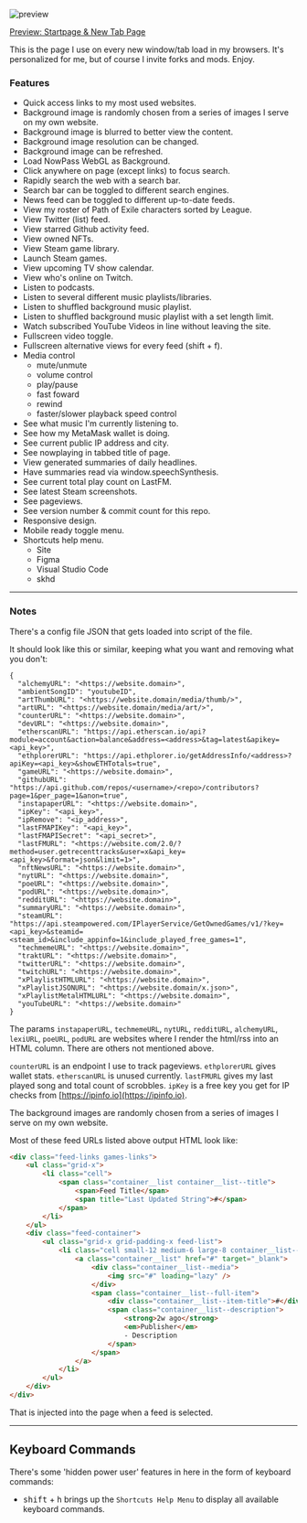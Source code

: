 ![preview](https://github.com/arbitrarily/startpage/assets/899183/8dce809d-90cc-46b3-8ced-46b155eeca52)

[Preview: Startpage & New Tab Page](https://s.marko.tech)

This is the page I use on every new window/tab load in my browsers. It's personalized for me, but of course I invite forks and mods. Enjoy.

### Features

* Quick access links to my most used websites.
* Background image is randomly chosen from a series of images I serve on my own website.
* Background image is blurred to better view the content.
* Background image resolution can be changed.
* Background image can be refreshed.
* Load NowPass WebGL as Background.
* Click anywhere on page (except links) to focus search.
* Rapidly search the web with a search bar.
* Search bar can be toggled to different search engines.
* News feed can be toggled to different up-to-date feeds.
* View my roster of Path of Exile characters sorted by League.
* View Twitter (list) feed.
* View starred Github activity feed.
* View owned NFTs.
* View Steam game library.
* Launch Steam games.
* View upcoming TV show calendar.
* View who's online on Twitch.
* Listen to podcasts.
* Listen to several different music playlists/libraries.
* Listen to shuffled background music playlist.
* Listen to shuffled background  music playlist with a set length limit.
* Watch subscribed YouTube Videos in line without leaving the site.
* Fullscreen video toggle.
* Fullscreen alternative views for every feed (shift + f).
* Media control
  * mute/unmute
  * volume control
  * play/pause
  * fast foward
  * rewind
  * faster/slower playback speed control
* See what music I'm currently listening to.
* See how my MetaMask wallet is doing.
* See current public IP address and city.
* See nowplaying in tabbed title of page.
* View generated summaries of daily headlines.
* Have summaries read via window.speechSynthesis.
* See current total play count on LastFM.
* See latest Steam screenshots.
* See pageviews.
* See version number & commit count for this repo.
* Responsive design.
* Mobile ready toggle menu.
* Shortcuts help menu.
  * Site
  * Figma
  * Visual Studio Code
  * skhd

---

### Notes

There's a config file JSON that gets loaded into script of the file.

It should look like this or similar, keeping what you want and removing what you don't:

```
{
  "alchemyURL": "<https://website.domain>",
  "ambientSongID": "youtubeID",
  "artThumbURL": "<https://website.domain/media/thumb/>",
  "artURL": "<https://website.domain/media/art/>",
  "counterURL": "<https://website.domain>",
  "devURL": "<https://website.domain>",
  "etherscanURL": "https://api.etherscan.io/api?module=account&action=balance&address=<address>&tag=latest&apikey=<api_key>",
  "ethplorerURL": "https://api.ethplorer.io/getAddressInfo/<address>?apiKey=<api_key>&showETHTotals=true",
  "gameURL": "<https://website.domain>",
  "githubURL": "https://api.github.com/repos/<username>/<repo>/contributors?page=1&per_page=1&anon=true",
  "instapaperURL": "<https://website.domain>",
  "ipKey": "<api_key>",
  "ipRemove": "<ip_address>",
  "lastFMAPIKey": "<api_key>",
  "lastFMAPISecret": "<api_secret>",
  "lastFMURL": "<https://website.com/2.0/?method=user.getrecenttracks&user=x&api_key=<api_key>&format=json&limit=1>",
  "nftNewsURL": "<https://website.domain>",
  "nytURL": "<https://website.domain>",
  "poeURL": "<https://website.domain>",
  "podURL": "<https://website.domain>",
  "redditURL": "<https://website.domain>",
  "summaryURL": "<https://website.domain>",
  "steamURL": "https://api.steampowered.com/IPlayerService/GetOwnedGames/v1/?key=<api_key>&steamid=<steam_id>&include_appinfo=1&include_played_free_games=1",
  "techmemeURL": "<https://website.domain>",
  "traktURL": "<https://website.domain>",
  "twitterURL": "<https://website.domain>",
  "twitchURL": "<https://website.domain>",
  "xPlaylistHTMLURL": "<https://website.domain>",
  "xPlaylistJSONURL": "<https://website.domain/x.json>",
  "xPlaylistMetalHTMLURL": "<https://website.domain>",
  "youTubeURL": "<https://website.domain>"
}
```

The params `instapaperURL`, `techmemeURL`, `nytURL`, `redditURL`, `alchemyURL`, `lexiURL`, `poeURL`, `podURL` are websites where I render the html/rss into an HTML column. There are others not mentioned above.

`counterURL` is an endpoint I use to track pageviews. `ethplorerURL` gives wallet stats. `etherscanURL` is unused currently. `lastFMURL` gives my last played song and total count of scrobbles. `ipKey` is a free key you get for IP checks from [https://ipinfo.io](https://ipinfo.io).

The background images are randomly chosen from a series of images I serve on my own website.

Most of these feed URLs listed above output HTML look like:

```html
<div class="feed-links games-links">
    <ul class="grid-x">
        <li class="cell">
            <span class="container__list container__list--title">
                <span>Feed Title</span>
                <span title="Last Updated String">#</span>
            </span>
        </li>
    </ul>
    <div class="feed-container">
        <ul class="grid-x grid-padding-x feed-list">
            <li class="cell small-12 medium-6 large-8 container__list--item">
                <a class="container__list" href="#" target="_blank">
                    <div class="container__list--media">
                        <img src="#" loading="lazy" />
                    </div>
                    <span class="container__list--full-item">
                        <div class="container__list--item-title">#</div>
                        <span class="container__list--description">
                            <strong>2w ago</strong>
                            <em>Publisher</em>
                            - Description
                        </span>
                    </span>
                </a>
            </li>
        </ul>
    </div>
</div>
```

That is injected into the page when a feed is selected.

---

## Keyboard Commands

There's some 'hidden power user' features in here in the form of keyboard commands:
- <kbd>shift</kbd> + <kbd>h</kbd> brings up the `Shortcuts Help Menu` to display all available keyboard commands.
